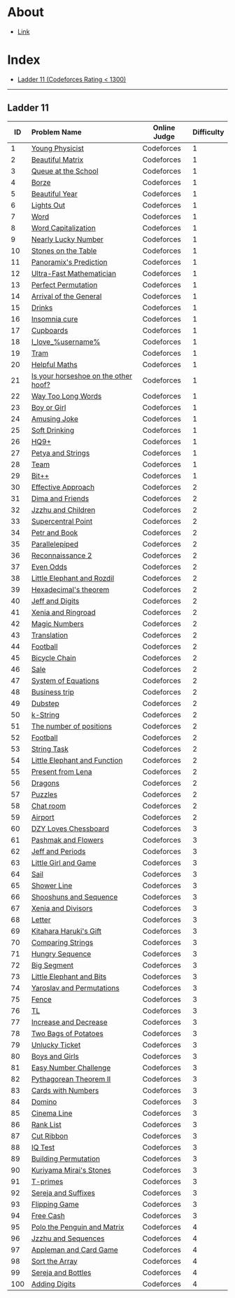 # About

* [Link](https://a2oj.com/)

# Index
- [Ladder 11 (Codeforces Rating < 1300)](#Ladder-11)

---
## Ladder 11

| ID  | Problem Name | Online Judge | Difficulty |
|---|:---|---|---|
|1|[Young Physicist]()|Codeforces|1|
|2|[Beautiful Matrix]()|Codeforces|1|
|3|[Queue at the School]()|Codeforces|1|
|4|[Borze]()|Codeforces|1|
|5|[Beautiful Year]()|Codeforces|1|
|6|[Lights Out]()|Codeforces|1|
|7|[Word]()|Codeforces|1|
|8|[Word Capitalization]()|Codeforces|1|
|9|[Nearly Lucky Number]()|Codeforces|1|
|10|[Stones on the Table]()|Codeforces|1|
|11|[Panoramix's Prediction]()|Codeforces|1|
|12|[Ultra-Fast Mathematician]()|Codeforces|1|
|13|[Perfect Permutation]()|Codeforces|1|
|14|[Arrival of the General]()|Codeforces|1|
|15|[Drinks]()|Codeforces|1|
|16|[Insomnia cure]()|Codeforces|1|
|17|[Cupboards]()|Codeforces|1|
|18|[I_love_\%username\%]()|Codeforces|1|
|19|[Tram]()|Codeforces|1|
|20|[Helpful Maths]()|Codeforces|1|
|21|[Is your horseshoe on the other hoof?]()|Codeforces|1|
|22|[Way Too Long Words]()|Codeforces|1|
|23|[Boy or Girl]()|Codeforces|1|
|24|[Amusing Joke]()|Codeforces|1|
|25|[Soft Drinking]()|Codeforces|1|
|26|[HQ9+]()|Codeforces|1|
|27|[Petya and Strings]()|Codeforces|1|
|28|[Team]()|Codeforces|1|
|29|[Bit++]()|Codeforces|1|
|30|[Effective Approach]()|Codeforces|2|
|31|[Dima and Friends]()|Codeforces|2|
|32|[Jzzhu and Children]()|Codeforces|2|
|33|[Supercentral Point]()|Codeforces|2|
|34|[Petr and Book]()|Codeforces|2|
|35|[Parallelepiped]()|Codeforces|2|
|36|[Reconnaissance 2]()|Codeforces|2|
|37|[Even Odds]()|Codeforces|2|
|38|[Little Elephant and Rozdil]()|Codeforces|2|
|39|[Hexadecimal's theorem]()|Codeforces|2|
|40|[Jeff and Digits]()|Codeforces|2|
|41|[Xenia and Ringroad]()|Codeforces|2|
|42|[Magic Numbers]()|Codeforces|2|
|43|[Translation]()|Codeforces|2|
|44|[Football]()|Codeforces|2|
|45|[Bicycle Chain]()|Codeforces|2|
|46|[Sale]()|Codeforces|2|
|47|[System of Equations]()|Codeforces|2|
|48|[Business trip]()|Codeforces|2|
|49|[Dubstep]()|Codeforces|2|
|50|[k-String]()|Codeforces|2|
|51|[The number of positions]()|Codeforces|2|
|52|[Football]()|Codeforces|2|
|53|[String Task]()|Codeforces|2|
|54|[Little Elephant and Function]()|Codeforces|2|
|55|[Present from Lena]()|Codeforces|2|
|56|[Dragons]()|Codeforces|2|
|57|[Puzzles]()|Codeforces|2|
|58|[Chat room]()|Codeforces|2|
|59|[Airport]()|Codeforces|2|
|60|[DZY Loves Chessboard]()|Codeforces|3|
|61|[Pashmak and Flowers]()|Codeforces|3|
|62|[Jeff and Periods]()|Codeforces|3|
|63|[Little Girl and Game]()|Codeforces|3|
|64|[Sail]()|Codeforces|3|
|65|[Shower Line]()|Codeforces|3|
|66|[Shooshuns and Sequence ]()|Codeforces|3|
|67|[Xenia and Divisors]()|Codeforces|3|
|68|[Letter]()|Codeforces|3|
|69|[Kitahara Haruki's Gift]()|Codeforces|3|
|70|[Comparing Strings]()|Codeforces|3|
|71|[Hungry Sequence]()|Codeforces|3|
|72|[Big Segment]()|Codeforces|3|
|73|[Little Elephant and Bits]()|Codeforces|3|
|74|[Yaroslav and Permutations]()|Codeforces|3|
|75|[Fence]()|Codeforces|3|
|76|[TL]()|Codeforces|3|
|77|[Increase and Decrease]()|Codeforces|3|
|78|[Two Bags of Potatoes]()|Codeforces|3|
|79|[Unlucky Ticket]()|Codeforces|3|
|80|[Boys and Girls]()|Codeforces|3|
|81|[Easy Number Challenge]()|Codeforces|3|
|82|[Pythagorean Theorem II]()|Codeforces|3|
|83|[Cards with Numbers]()|Codeforces|3|
|84|[Domino]()|Codeforces|3|
|85|[Cinema Line]()|Codeforces|3|
|86|[Rank List]()|Codeforces|3|
|87|[Cut Ribbon]()|Codeforces|3|
|88|[IQ Test]()|Codeforces|3|
|89|[Building Permutation]()|Codeforces|3|
|90|[Kuriyama Mirai's Stones]()|Codeforces|3|
|91|[T-primes]()|Codeforces|3|
|92|[Sereja and Suffixes]()|Codeforces|3|
|93|[Flipping Game]()|Codeforces|3|
|94|[Free Cash]()|Codeforces|3|
|95|[Polo the Penguin and Matrix]()|Codeforces|4|
|96|[Jzzhu and Sequences]()|Codeforces|4|
|97|[Appleman and Card Game]()|Codeforces|4|
|98|[Sort the Array]()|Codeforces|4|
|99|[Sereja and Bottles]()|Codeforces|4|
|100|[Adding Digits]()|Codeforces|4|
